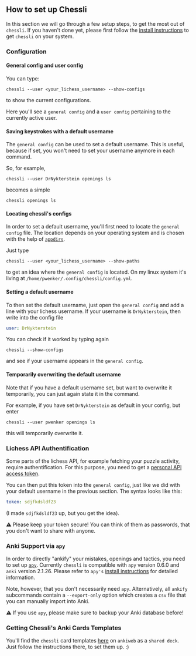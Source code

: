## How to set up Chessli

In this section we will go through a few setup steps, to get the most out of `chessli`.
If you haven't done yet, please first follow the [install instructions](../getting_started.md) to get `chessli` on your system.

### Configuration

#### General config and user config
You can type:
```console
chessli --user <your_lichess_username> --show-configs
```
to show the current configurations.

Here you'll see a `general config` and a `user config` pertaining to the currently active user.

#### Saving keystrokes with a default username
The `general config` can be used to set a default username. This is useful, because if set, you won't need
to set your username anymore in each command.

So, for example,

```console
chessli --user DrNykterstein openings ls
```
becomes a simple
```console
chessli openings ls
```

#### Locating chessli's configs
In order to set a default username, you'll first need to locate the `general config` file.
The location depends on your operating system and is chosen with the help of [`appdirs`](https://pypi.org/project/appdirs/).

Just type
```console
chessli --user <your_lichess_username> --show-paths
```
to get an idea where the `general config` is located. On my linux system it's living at `/home/pwenker/.config/chessli/config.yml`.

#### Setting a default username
To then set the default username, just open the `general config` and add a line with your lichess username.
If your username is `DrNykterstein`, then write into the config file

```yaml
user: DrNykterstein
```

You can check if it worked by typing again
```console
chessli --show-configs
```
and see if your username appears in the `general config`.

#### Temporarily overwriting the default username
Note that if you have a default username set, but want to overwrite it temporarily, you can just
again state it in the command.

For example, if you have set `DrNykterstein` as default in your config, but enter
```console
chessli --user pwenker openings ls
```
this will temporarily overwrite it.

### Lichess API Authentification

Some parts of the lichess API, for example fetching your puzzle activity, require authentification.
For this purpose, you need to get a [personal API access token](https://lichess.org/account/oauth/token).

You can then put this token into the `general config`, just like we did with your default username in the previous section.
The syntax looks like this:
```yaml
token: sdjfkdsldf23
```
(I made `sdjfkdsldf23` up, but you get the idea).

:warning: Please keep your token secure! You can think of them as passwords, that you don't want to share with anyone.


### Anki Support via `apy`

In order to directly "ankify" your mistakes, openings and tactics, you need to set up [`apy`](https://github.com/lervag/apy/).
Currently `chessli` is compatible with `apy` version 0.6.0 and `anki` version 2.1.26.
Please refer to `apy's` [install instructions](https://github.com/lervag/apy/#install-instructions) for detailed information.

Note, however, that you don't necessarily need `apy`. Alternatively, all `ankify` subcommands
contain a `--export-only` option which creates a `csv` file that you can manually import into Anki.

:warning: If you use `apy`, please make sure to backup your Anki database before!


### Getting Chessli's Anki Cards Templates

You'll find the `chessli` card templates [here](https://ankiweb.net/shared/info/829523972) on `ankiweb` as a `shared deck`.
Just follow the instructions there, to set them up. :)
